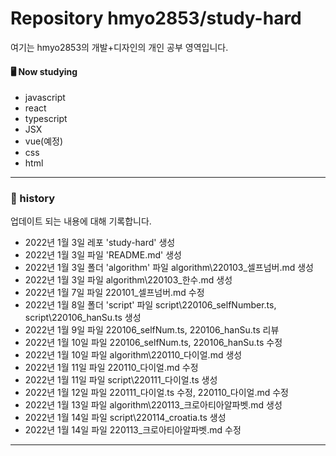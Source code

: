 # Repository hmyo2853/study-hard

여기는 hmyo2853의 개발+디자인의 개인 공부 영역입니다.

#### 🖥️ Now studying

- javascript
- react
- typescript
- JSX
- vue(예정)
- css
- html

---

### 📝 history

업데이트 되는 내용에 대해 기록합니다.

- 2022년 1월 3일 레포 'study-hard' 생성
- 2022년 1월 3일 파일 'README.md' 생성
- 2022년 1월 3일 폴더 'algorithm' 파일 algorithm\220103_셀프넘버.md 생성
- 2022년 1월 3일 파일 algorithm\220103_한수.md 생성
- 2022년 1월 7일 파일 220101_셀프넘버.md 수정
- 2022년 1월 8일 폴더 'script' 파일 script\220106_selfNumber.ts, script\220106_hanSu.ts 생성
- 2022년 1월 9일 파일 220106_selfNum.ts, 220106_hanSu.ts 리뷰
- 2022년 1월 10일 파일 220106_selfNum.ts, 220106_hanSu.ts 수정
- 2022년 1월 10일 파일 algorithm\220110_다이얼.md 생성
- 2022년 1월 11일 파일 220110_다이얼.md 수정
- 2022년 1월 11일 파일 script\220111_다이얼.ts 생성
- 2022년 1월 12일 파일 220111_다이얼.ts 수정, 220110_다이얼.md 수정
- 2022년 1월 13일 파일 algorithm\220113_크로아티아알파벳.md 생성
- 2022년 1월 14일 파일 script\220114_croatia.ts 생성
- 2022년 1월 14일 파일 220113_크로아티아알파벳.md 수정

---
